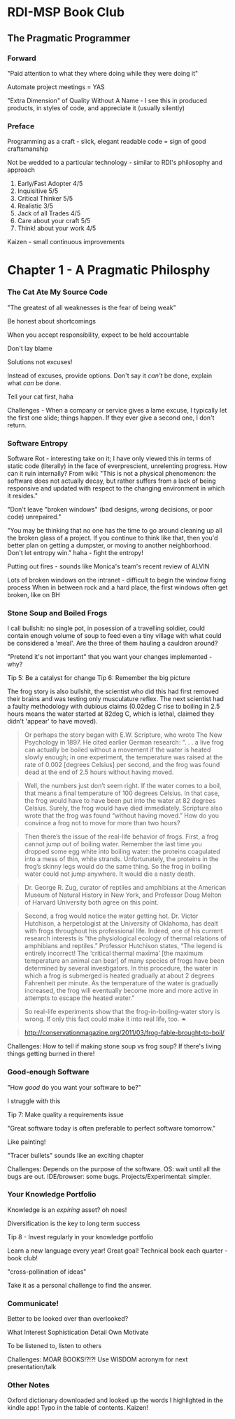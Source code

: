 # RDI-MSP Book Club #
## The Pragmatic Programmer ##

### Forward

"Paid attention to what they where doing while they were doing it"

Automate project meetings = YAS

"Extra Dimension" of Quality Without A Name - I see this in produced products, in styles of code, and appreciate it (usually silently)

### Preface

Programming as a craft - slick, elegant readable code = sign of good craftsmanship

Not be wedded to a particular technology - similar to RDI's philosophy and approach

1. Early/Fast Adopter 4/5
1. Inquisitive 5/5
1. Critical Thinker 5/5
1. Realistic 3/5
1. Jack of all Trades 4/5
1. Care about your craft 5/5
1. Think! about your work 4/5

Kaizen - small continuous improvements

Chapter 1 - A Pragmatic Philosphy
=========

### The Cat Ate My Source Code

"The greatest of all weaknesses is the fear of being weak"

Be honest about shortcomings

When you accept responsibility, expect to be held accountable

Don't lay blame

Solutions not excuses!

Instead of excuses, provide options. Don't say it _can't_ be done, explain what _can_ be done.

Tell your cat first, haha

Challenges - When a company or service gives a lame excuse, I typically let the first one slide; things happen. If they ever give a second one, I don't return.

### Software Entropy

Software Rot - interesting take on it; I have only viewed this in terms of static code (literally) in the face of everprescient, unrelenting progress. How can it ruin internally?
From wiki: "This is not a physical phenomenon: the software does not actually decay, but rather suffers from a lack of being responsive and updated with respect to the changing environment in which it resides."

"Don't leave "broken windows" (bad designs, wrong decisions, or poor code) unrepaired."

"You may be thinking that no one has the time to go around cleaning up all the broken glass of a project. If you continue to think like that, then you'd better plan on getting a dumpster, or moving to another neighborhood. Don't let entropy win."
haha - fight the entropy!

Putting out fires - sounds like Monica's team's recent review of ALVIN

Lots of broken windows on the intranet - difficult to begin the window fixing process
When in between rock and a hard place, the first windows often get broken, like on BH

### Stone Soup and Boiled Frogs

I call bullshit: no single pot, in posession of a travelling soldier, could contain enough volume of soup to feed even a tiny village with what could be considered a 'meal'. Are the three of them hauling a cauldron around?

"Pretend it's not important" that you want your changes implemented - why?

Tip 5: Be a catalyst for change
Tip 6: Remember the big picture

The frog story is also bullshit, the scientist who did this had first removed their brains and was testing only musculature reflex. The next scientist had a faulty methodology with dubious claims (0.02deg C rise to boiling in 2.5 hours means the water started at 82deg C, which is lethal, claimed they didn't 'appear' to have moved). 

> Or perhaps the story began with E.W. Scripture, who wrote The New Psychology in 1897. He cited earlier German research: “. . . a live frog can actually be boiled without a movement if the water is heated slowly enough; in one experiment, the temperature was raised at the rate of 0.002 [degrees Celsius] per second, and the frog was found dead at the end of 2.5 hours without having moved.

> Well, the numbers just don’t seem right. If the water comes to a boil, that means a final temperature of 100 degrees Celsius. In that case, the frog would have to have been put into the water at 82 degrees Celsius. Surely, the frog would have died immediately. Scripture also wrote that the frog was found “without having moved.” How do you convince a frog not to move for more than two hours?

> Then there’s the issue of the real-life behavior of frogs. First, a frog cannot jump out of boiling water. Remember the last time you dropped some egg white into boiling water: the proteins coagulated into a mess of thin, white strands. Unfortunately, the proteins in the frog’s skinny legs would do the same thing. So the frog in boiling water could not jump anywhere. It would die a nasty death.

> Dr. George R. Zug, curator of reptiles and amphibians at the American Museum of Natural History in New York, and Professor Doug Melton of Harvard University both agree on this point.

> Second, a frog would notice the water getting hot. Dr. Victor Hutchison, a herpetologist at the University of Oklahoma, has dealt with frogs throughout his professional life. Indeed, one of his current research interests is “the physiological ecology of thermal relations of amphibians and reptiles.” Professor Hutchison states, “The legend is entirely incorrect! The ‘critical thermal maxima’ [the maximum temperature an animal can bear] of many species of frogs have been determined by several investigators. In this procedure, the water in which a frog is submerged is heated gradually at about 2 degrees Fahrenheit per minute. As the temperature of the water is gradually increased, the frog will eventually become more and more active in attempts to escape the heated water.”

> So real-life experiments show that the frog-in-boiling-water story is wrong. If only this fact could make it into real life, too. ❧

> http://conservationmagazine.org/2011/03/frog-fable-brought-to-boil/

Challenges: How to tell if making stone soup vs frog soup? If there's living things getting burned in there!

### Good-enough Software

"How _good_ do you want your software to be?"

I struggle with this

Tip 7: Make quality a requirements issue

"Great software today is often preferable to perfect software tomorrow."

Like painting!

"Tracer bullets" sounds like an exciting chapter

Challenges: Depends on the purpose of the software. OS: wait until all the bugs are out. IDE/browser: some bugs. Projects/Experimental: simpler.

### Your Knowledge Portfolio

Knowledge is an _expiring_ asset? oh noes!

Diversification is the key to long term success

Tip 8 - Invest regularly in your knowledge portfolio

Learn a new language every year! Great goal!
Technical book each quarter - book club!

"cross-pollination of ideas"

Take it as a personal challenge to find the answer.

### Communicate!

Better to be looked over than overlooked?

What
Interest
Sophistication
Detail
Own
Motivate

To be listened to, listen to others

Challenges: MOAR BOOKS!?!?! Use WISDOM acronym for next presentation/talk

### Other Notes

Oxford dictionary downloaded and looked up the words I highlighted in the kindle app!
Typo in the table of contents. Kaizen!